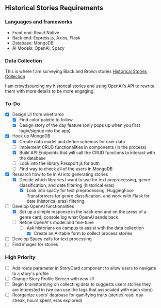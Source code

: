 ## Historical Stories Requirements

### Languages and frameworks

- Front end: React Native
- Back end: Express.js, Axios, Flask
- Database: MongoDB
- AI Models: OpenAI, Spacy

### Data Collection

This is where I am surveying Black and Brown stories [Historical Stories Collection](https://airtable.com/appSMj8R9vlZ5uev5/paggSlZfvYothcIpt/form)

I am crowdsourcing my historical stories and using OpenAI's API to rewrite them with more details to be more engaging.

### To-Do

- [x] Design UI from wireframe
  - [x] Find color palette to follow
  - [x] Design story of the day feature (only pops up when you first login/signup into the app)
- [x] Hook up MongoDB
  - [x] Create data model and define schemas for user data
  - [ ] Implement CRUD functionalities in components (in the process)
  - [x] Build API Endpoints that will call the CRUD functions to interact with the database
  - [ ] Look into the library Passport.js for auth
  - [ ] Find way to check all of the users in MongoDB
- [x] Research how to tie in AI into generating stories
  - [x] Decide which libraries I want to use for text preprocessing, genre classification, and date filtering (historical eras)
    - [x] Look into spaCy for text preprocessing, HuggingFace Transformers for genre classification, and work with Flask for date (historical eras) filtering
- [ ] Develop OpenAI functionalities
  - [x] Set up a simple response in the back-end and on the press of a genre card, console log what OpenAI sends back
  - [ ] Refine OpenAI's model and fine-tune
    - [ ] Ask historians on campus to assist with the data collection
      - [x] Create an Airtable form to collect process stories
- [ ] Develop Spacy calls for text processing
- [ ] Find images for stories

### High Priority

- [ ] Add route parameter in StoryCard component to allow users to navigate to a story's profile
- [ ] Change Story Profile Screen with new UI
- [ ] Begin brainstorming on collecting data to suggests users stories they are interested in (we can use the tags that associated with each story)
- [ ] Reorganize users' database for gamifying traits (stories read, day streak, hours spent, eras explored)
